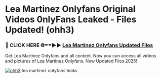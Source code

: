 # Lea Martinez Onlyfans Original Videos 0nlyFans Leaked - Files Updated! (ohh3)

<h3>🔴 CLICK HERE 🌐==►► <a href="https://tinyurl.com/2jnfzry5" rel="nofollow">Lea Martinez Onlyfans Updated Files</a></h3>

Get Lea Martinez Onlyfans and all content. Now you can access all videos and pictures of Lea Martinez Onlyfans. New Updated Files 2025!

[![ohh3](https://i.imgur.com/GyGTBgg.gif)](https://tinyurl.com/2jnfzry5)
lea martinez onlyfans leaks